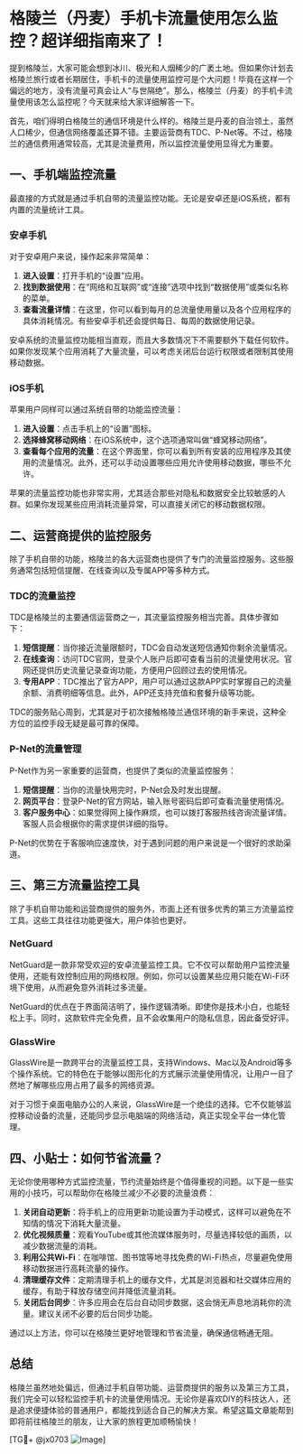 # 格陵兰（丹麦）手机卡流量使用怎么监控？超详细指南来了！

提到格陵兰，大家可能会想到冰川、极光和人烟稀少的广袤土地。但如果你计划去格陵兰旅行或者长期居住，手机卡的流量使用监控可是个大问题！毕竟在这样一个偏远的地方，没有流量可真会让人“与世隔绝”。那么，格陵兰（丹麦）的手机卡流量使用该怎么监控呢？今天就来给大家详细解答一下。

首先，咱们得明白格陵兰的通信环境是什么样的。格陵兰是丹麦的自治领土，虽然人口稀少，但通信网络覆盖还算不错。主要运营商有TDC、P-Net等。不过，格陵兰的通信费用通常较高，尤其是流量费用，所以监控流量使用显得尤为重要。

## 一、手机端监控流量

最直接的方式就是通过手机自带的流量监控功能。无论是安卓还是iOS系统，都有内置的流量统计工具。

### 安卓手机

对于安卓用户来说，操作起来非常简单：

1. **进入设置**：打开手机的“设置”应用。
2. **找到数据使用**：在“网络和互联网”或“连接”选项中找到“数据使用”或类似名称的菜单。
3. **查看流量详情**：在这里，你可以看到每月的总流量使用量以及各个应用程序的具体消耗情况。有些安卓手机还会提供每日、每周的数据使用记录。

安卓系统的流量监控功能相当直观，而且大多数情况下不需要额外下载任何软件。如果你发现某个应用消耗了大量流量，可以考虑关闭后台运行权限或者限制其使用移动数据。

### iOS手机

苹果用户同样可以通过系统自带的功能监控流量：

1. **进入设置**：点击手机上的“设置”图标。
2. **选择蜂窝移动网络**：在iOS系统中，这个选项通常叫做“蜂窝移动网络”。
3. **查看每个应用的流量**：在这个界面里，你可以看到所有安装的应用程序及其使用的流量情况。此外，还可以手动设置哪些应用允许使用移动数据，哪些不允许。

苹果的流量监控功能也非常实用，尤其适合那些对隐私和数据安全比较敏感的人群。如果你发现某些应用消耗流量异常，可以直接关闭它的移动数据权限。

## 二、运营商提供的监控服务

除了手机自带的功能，格陵兰的各大运营商也提供了专门的流量监控服务。这些服务通常包括短信提醒、在线查询以及专属APP等多种方式。

### TDC的流量监控

TDC是格陵兰的主要通信运营商之一，其流量监控服务相当完善。具体步骤如下：

1. **短信提醒**：当你接近流量限额时，TDC会自动发送短信通知你剩余流量情况。
2. **在线查询**：访问TDC官网，登录个人账户后即可查看当前的流量使用状况。官网还提供历史流量记录查询功能，方便用户回顾过去的使用情况。
3. **专用APP**：TDC推出了官方APP，用户可以通过这款APP实时掌握自己的流量余额、消费明细等信息。此外，APP还支持充值和套餐升级等功能。

TDC的服务贴心周到，尤其是对于初次接触格陵兰通信环境的新手来说，这种全方位的监控手段无疑是最可靠的保障。

### P-Net的流量管理

P-Net作为另一家重要的运营商，也提供了类似的流量监控服务：

1. **短信提醒**：当你的流量快用完时，P-Net会及时发出提醒。
2. **网页平台**：登录P-Net的官方网站，输入账号密码后即可查看流量使用情况。
3. **客户服务中心**：如果觉得网上操作麻烦，也可以拨打客服热线咨询流量详情。客服人员会根据你的需求提供详细的指导。

P-Net的优势在于客服响应速度快，对于遇到问题的用户来说是一个很好的求助渠道。

## 三、第三方流量监控工具

除了手机自带功能和运营商提供的服务外，市面上还有很多优秀的第三方流量监控工具。这些工具往往功能更强大，用户体验也更好。

### NetGuard

NetGuard是一款非常受欢迎的安卓流量监控工具。它不仅可以帮助用户监控流量使用，还能有效控制应用的网络权限。例如，你可以设置某些应用只能在Wi-Fi环境下使用，从而避免意外消耗过多流量。

NetGuard的优点在于界面简洁明了，操作逻辑清晰。即使你是技术小白，也能轻松上手。同时，这款软件完全免费，且不会收集用户的隐私信息，因此备受好评。

### GlassWire

GlassWire是一款跨平台的流量监控工具，支持Windows、Mac以及Android等多个操作系统。它的特色在于能够以图形化的方式展示流量使用情况，让用户一目了然地了解哪些应用占用了最多的网络资源。

对于习惯于桌面电脑办公的人来说，GlassWire是一个绝佳的选择。它不仅能够监控移动设备的流量，还能同步显示电脑端的网络活动，真正实现全平台一体化管理。

## 四、小贴士：如何节省流量？

无论你使用哪种方式监控流量，节约流量始终是个值得重视的问题。以下是一些实用的小技巧，可以帮助你在格陵兰减少不必要的流量浪费：

1. **关闭自动更新**：将手机上的应用更新功能设置为手动模式，这样可以避免在不知情的情况下消耗大量流量。
2. **优化视频质量**：观看YouTube或其他流媒体服务时，尽量选择较低的画质，以减少数据流量的消耗。
3. **利用公共Wi-Fi**：在咖啡馆、图书馆等地寻找免费的Wi-Fi热点，尽量避免使用移动数据进行高耗流量的操作。
4. **清理缓存文件**：定期清理手机上的缓存文件，尤其是浏览器和社交媒体应用的缓存，有助于释放存储空间并降低流量消耗。
5. **关闭后台同步**：许多应用会在后台自动同步数据，这会悄无声息地消耗你的流量。建议关闭不必要的后台同步功能。

通过以上方法，你可以在格陵兰更好地管理和节省流量，确保通信畅通无阻。

## 总结

格陵兰虽然地处偏远，但通过手机自带功能、运营商提供的服务以及第三方工具，我们完全可以轻松监控手机卡的流量使用情况。无论你是喜欢DIY的科技达人，还是追求便捷体验的普通用户，都能找到适合自己的解决方案。希望这篇文章能帮到即将前往格陵兰的朋友，让大家的旅程更加顺畅愉快！

[TG💪+ @jx0703 ![Image](https://github.com/user-attachments/assets/dbca1d08-cadb-493c-b0ec-ad6f7a83f270)]